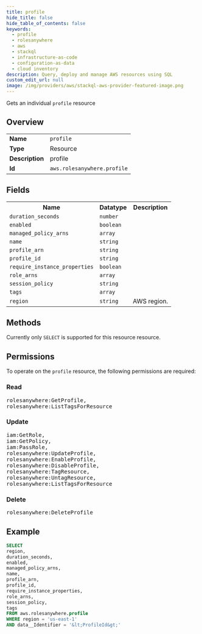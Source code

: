 ```yaml
---
title: profile
hide_title: false
hide_table_of_contents: false
keywords:
  - profile
  - rolesanywhere
  - aws
  - stackql
  - infrastructure-as-code
  - configuration-as-data
  - cloud inventory
description: Query, deploy and manage AWS resources using SQL
custom_edit_url: null
image: /img/providers/aws/stackql-aws-provider-featured-image.png
---
```

Gets an individual <code>profile</code> resource

## Overview
<table><tbody>
<tr><td><b>Name</b></td><td><code>profile</code></td></tr>
<tr><td><b>Type</b></td><td>Resource</td></tr>
<tr><td><b>Description</b></td><td>profile</td></tr>
<tr><td><b>Id</b></td><td><code>aws.rolesanywhere.profile</code></td></tr>
</tbody></table>

## Fields
<table><tbody>
<tr><th>Name</th><th>Datatype</th><th>Description</th></tr>
<tr><td><code>duration_seconds</code></td><td><code>number</code></td><td></td></tr>
<tr><td><code>enabled</code></td><td><code>boolean</code></td><td></td></tr>
<tr><td><code>managed_policy_arns</code></td><td><code>array</code></td><td></td></tr>
<tr><td><code>name</code></td><td><code>string</code></td><td></td></tr>
<tr><td><code>profile_arn</code></td><td><code>string</code></td><td></td></tr>
<tr><td><code>profile_id</code></td><td><code>string</code></td><td></td></tr>
<tr><td><code>require_instance_properties</code></td><td><code>boolean</code></td><td></td></tr>
<tr><td><code>role_arns</code></td><td><code>array</code></td><td></td></tr>
<tr><td><code>session_policy</code></td><td><code>string</code></td><td></td></tr>
<tr><td><code>tags</code></td><td><code>array</code></td><td></td></tr>
<tr><td><code>region</code></td><td><code>string</code></td><td>AWS region.</td></tr>

</tbody></table>

## Methods
Currently only <code>SELECT</code> is supported for this resource resource.

## Permissions

To operate on the <code>profile</code> resource, the following permissions are required:

### Read
<pre>
rolesanywhere:GetProfile,
rolesanywhere:ListTagsForResource</pre>

### Update
<pre>
iam:GetRole,
iam:GetPolicy,
iam:PassRole,
rolesanywhere:UpdateProfile,
rolesanywhere:EnableProfile,
rolesanywhere:DisableProfile,
rolesanywhere:TagResource,
rolesanywhere:UntagResource,
rolesanywhere:ListTagsForResource</pre>

### Delete
<pre>
rolesanywhere:DeleteProfile</pre>


## Example
```sql
SELECT
region,
duration_seconds,
enabled,
managed_policy_arns,
name,
profile_arn,
profile_id,
require_instance_properties,
role_arns,
session_policy,
tags
FROM aws.rolesanywhere.profile
WHERE region = 'us-east-1'
AND data__Identifier = '&lt;ProfileId&gt;'
```
